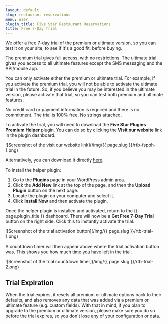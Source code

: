 ```yaml
---
layout: default
slug: restaurant-reservations
menu: user
plugin_title: Five Star Restaurant Reservations
title: Free 7-Day Trial
---
```

We offer a free 7-day trial of the premium or ultimate version, so you can test it on your site, to see if it's a good fit, before buying.

The premium trial gives full access, with no restrictions. The ultimate trial gives you access to all ultimate features except the SMS messaging and the API/mobile app. 

You can only activate either the premium or ultimate trial. For example, if you activate the premium trial, you will not be able to activate the ultimate trial in the future. So, if you believe you may be interested in the ultimate version, please activate that trial, so you can test both premium and ultimate features.

No credit card or payment information is required and there is no commitment. The trial is 100% free. No strings attached.

To activate the trial, you will need to download the **Five Star Plugins Premium Helper** plugin. You can do so by clicking the **Visit our website** link in the plugin dashboard.

![Screenshot of the visit our website link](/img/{{ page.slug }}/rtb-fspph-1.png)

Alternatively, you can download it directly [here](https://www.fivestarplugins.com/downloads/fsp-premium-helper.zip).

To install the helper plugin:

1. Go to the **Plugins** page in your WordPress admin area.
2. Click the **Add New** link at the top of the page, and then the **Upload Plugin** button on the next page.
3. Locate the plugin on your computer and select it.
4. Click **Install Now** and then activate the plugin.

Once the helper plugin is installed and activated, return to the {{ page.plugin_title }} dashboard. There will now be a **Get Free 7-Day Trial** button on the right side. Click this to instantly activate the trial.

![Screenshot of the trial activation button](/img/{{ page.slug }}/rtb-trial-1.png)

A countdown timer will then appear above where the trial activation button was. This shows you how much time you have left in the trial.

![Screenshot of the trial countdown timer](/img/{{ page.slug }}/rtb-trial-2.png)

## Trial Expiration

When the trial expires, it resets all premium or ultimate options back to their defaults, and also removes any data that was added via a premium or ultimate feature (e.g. custom fields). With that in mind, if you plan to upgrade to the premium or ultimate version, please make sure you do so before the trial expires, so you don't lose any of your configuration or data.